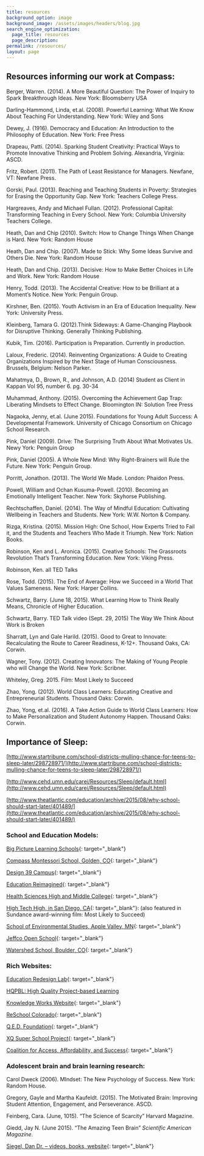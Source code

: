```yaml
---
title: resources
background_option: image
background_image: /assets/images/headers/blog.jpg
search_engine_optimization:
  page_title: resources
  page_description:
permalink: /resources/
layout: page
---
```


## Resources informing our work at Compass:

Berger, Warren. (2014). A More Beautiful Question: The Power of Inquiry to Spark Breakthrough Ideas. New York: Bloomsberry USA

Darling-Hammond, Linda, et.al. (2008). Powerful Learning: What We Know About Teaching For Understanding. New York: Wiley and Sons

Dewey, J. (1916). Democracy and Education: An Introduction to the Philosophy of Education. New York: Free Press

Drapeau, Patti. (2014). Sparking Student Creativity: Practical Ways to Promote Innovative Thinking and Problem Solving. Alexandria, Virginia: ASCD.

Fritz, Robert. (2011). The Path of Least Resistance for Managers. Newfane, VT: Newfane Press.

Gorski, Paul. (2013). Reaching and Teaching Students in Poverty: Strategies for Erasing the Opportunity Gap. New York: Teachers College Press.

Hargreaves, Andy and Michael Fullan. (2012). Professional Capital: Transforming Teaching in Every School. New York: Columbia University Teachers College.

Heath, Dan and Chip (2010). Switch: How to Change Things When Change is Hard. New York: Random House

Heath, Dan and Chip. (2007). Made to Stick: Why Some Ideas Survive and Others Die. New York: Random House

Heath, Dan and Chip. (2013). Decisive: How to Make Better Choices in Life and Work. New York: Random House

Henry, Todd. (2013). The Accidental Creative: How to be Brilliant at a Moment’s Notice. New York: Penguin Group.

Kirshner, Ben. (2015). Youth Activism in an Era of Education Inequality. New York: University Press.

Kleinberg, Tamara G. (2012).Think Sideways: A Game-Changing Playbook for Disruptive Thinking. Generally Thinking Publishing.

Kubik, Tim. (2016). Participation is Preparation. Currently in production.

Laloux, Frederic. (2014). Reinventing Organizations: A Guide to Creating Organizations Inspired by the Next Stage of Human Consciousness. Brussels, Belgium: Nelson Parker.

Mahatmya, D., Brown, R., and Johnson, A.D. (2014) Student as Client in Kappan Vol 95, number 6. pg. 30-34

Muhammad, Anthony. (2015). Overcoming the Achievement Gap Trap: Liberating Mindsets to Effect Change. Bloomington IN: Solution Tree Press

Nagaoka, Jenny, et.al. (June 2015). Foundations for Young Adult Success: A Developmental Framework. University of Chicago Consortium on Chicago School Research.

Pink, Daniel (2009). Drive: The Surprising Truth About What Motivates Us. Newy York: Penguin Group

Pink, Daniel (2005). A Whole New Mind: Why Right-Brainers will Rule the Future. New York: Penguin Group.

Porritt, Jonathon. (2013). The World We Made. London: Phaidon Press.

Powell, William and Ochan Kusuma-Powell. (2010). Becoming an Emotionally Intelligent Teacher. New York: Skyhorse Publishing.

Rechtschaffen, Daniel. (2014). The Way of Mindful Education: Cultivating Wellbeing in Teachers and Students. New York: W.W. Norton & Company.

Rizga, Kristina. (2015). Mission High: One School, How Experts Tried to Fail it, and the Students and Teachers Who Made it Triumph. New York: Nation Books.

Robinson, Ken and L. Aronica. (2015). Creative Schools: The Grassroots Revolution That’s Transforming Education. New York: Viking Press.

Robinson, Ken. all TED Talks

Rose, Todd. (2015). The End of Average: How we Succeed in a World That Values Sameness. New York: Harper Collins.

Schwartz, Barry. (June 18, 2015). What Learning How to Think Really Means, Chronicle of Higher Education.

Schwartz, Barry. TED Talk video (Sept. 29, 2015) The Way We Think About Work is Broken

Sharratt, Lyn and Gale Harild. (2015). Good to Great to Innovate: Recalculating the Route to Career Readiness, K-12+. Thousand Oaks, CA: Corwin.

Wagner, Tony. (2012). Creating Innovators: The Making of Young People who will Change the World. New York: Scribner.

Whiteley, Greg. 2015. Film: Most Likely to Succeed

Zhao, Yong. (2012). World Class Learners: Educating Creative and Entrepreneurial Students. Thousand Oaks: Corwin.

Zhao, Yong, et.al. (2016). A Take Action Guide to World Class Learners: How to Make Personalization and Student Autonomy Happen. Thousand Oaks: Corwin.

## Importance of Sleep:

[http://www.startribune.com/school-districts-mulling-chance-for-teens-to-sleep-later/298728971/](http://www.startribune.com/school-districts-mulling-chance-for-teens-to-sleep-later/298728971/)

[http://www.cehd.umn.edu/carei/Resources/Sleep/default.html](http://www.cehd.umn.edu/carei/Resources/Sleep/default.html)

[http://www.theatlantic.com/education/archive/2015/08/why-school-should-start-later/401489/](http://www.theatlantic.com/education/archive/2015/08/why-school-should-start-later/401489/)

### School and Education Models:

[Big Picture Learning Schools](http://www.bigpicture.org/about-us/){: target="_blank"}

[Compass Montessori School, Golden, CO](https://sites.google.com/a/compassmontessorievents.com/compass-main/home){: target="_blank"}

[Design 39 Campus](https://sites.google.com/site/design39campus/){: target="_blank"}

[Education Reimagined](http://education-reimagined.org/){: target="_blank"}

[Health Sciences High and Middle College](http://hshmc.org){: target="_blank"}

[High Tech High, in San Diego, CA](http://www.hightechhigh.org/schools/HTHPL/){: target="_blank"}: (also featured in Sundance award-winning film: Most Likely to Succeed)

[School of Environmental Studies, Apple Valley, MN](http://sesmn.org/){: target="_blank"}

[Jeffco Open School](https://sites.google.com/a/jeffcoschools.us/jcos/){: target="_blank"}

[Watershed School, Boulder, CO](http://www.watershedschool.org/){: target="_blank"}

### Rich Websites:

[Education Redesign Lab](http://edredesign.org){: target="_blank"}

[HQPBL: High Quality Project-based Learning](https://hqpbl.org/)

[Knowledge Works Website](http://www.knowledgeworks.org){: target="_blank"}

[ReSchool Colorado](http://dkfoundation.org/our-work/reschool-colorado/reschool-colorado){: target="_blank"}

[Q.E.D. Foundation](http://qedfoundation.org/){: target="_blank"}

[XQ Super School Project](http://www.XQsuperschool.org){: target="_blank"}

[Coalition for Access, Affordability, and Success](https://www.insidehighered.com/news/2015/09/29/80-colleges-and-universities-announce-plan-new-application-and-new-approach){: target="_blank"}

### Adolescent brain and brain learning research:

Carol Dweck (2006). MIndset: The New Psychology of Success. New York: Random House.

Gregory, Gayle and Martha Kaufeldt. (2015). The Motivated Brain: Improving Student Attention, Engagement, and Perseverance. ASCD.

Feinberg, Cara. (June, 1015). “The Science of Scarcity” Harvard Magazine.

Giedd, Jay N. (June 2015). “The Amazing Teen Brain” *Scientific American Magazine.*

[Siegel, Dan Dr. – videos, books, website](http://drdansiegel.com/){: target="_blank"}
